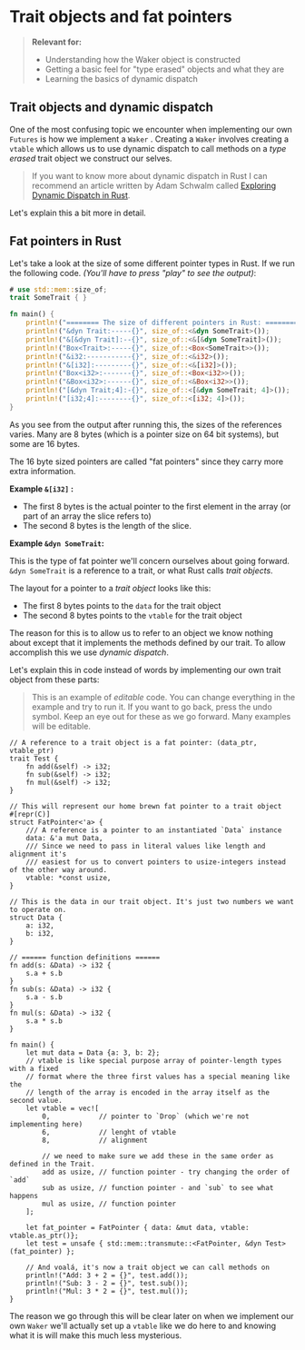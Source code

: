 # Trait objects and fat pointers

> **Relevant for:**
>
> - Understanding how the Waker object is constructed
> - Getting a basic feel for "type erased" objects and what they are
> - Learning the basics of dynamic dispatch

## Trait objects and dynamic dispatch

One of the most confusing topic we encounter when implementing our own `Futures` 
is how we implement a `Waker` . Creating a `Waker` involves creating a `vtable` 
which allows us to use dynamic dispatch to call methods on a _type erased_ trait 
object we construct our selves.

>If you want to know more about dynamic dispatch in Rust I can recommend  an article written by Adam Schwalm called [Exploring Dynamic Dispatch in Rust](https://alschwalm.com/blog/static/2017/03/07/exploring-dynamic-dispatch-in-rust/).

Let's explain this a bit more in detail.

## Fat pointers in Rust

Let's take a look at the size of some different pointer types in Rust. If we
run the following code. _(You'll have to press "play" to see the output)_:

``` rust
# use std::mem::size_of;
trait SomeTrait { }

fn main() {
    println!("======== The size of different pointers in Rust: ========");
    println!("&dyn Trait:-----{}", size_of::<&dyn SomeTrait>());
    println!("&[&dyn Trait]:--{}", size_of::<&[&dyn SomeTrait]>());
    println!("Box<Trait>:-----{}", size_of::<Box<SomeTrait>>());
    println!("&i32:-----------{}", size_of::<&i32>());
    println!("&[i32]:---------{}", size_of::<&[i32]>());
    println!("Box<i32>:-------{}", size_of::<Box<i32>>());
    println!("&Box<i32>:------{}", size_of::<&Box<i32>>());
    println!("[&dyn Trait;4]:-{}", size_of::<[&dyn SomeTrait; 4]>());
    println!("[i32;4]:--------{}", size_of::<[i32; 4]>());
}
```

As you see from the output after running this, the sizes of the references varies.
Many are 8 bytes (which is a pointer size on 64 bit systems), but some are 16
bytes.

The 16 byte sized pointers are called "fat pointers" since they carry more extra
information.

**Example `&[i32]` :**

- The first 8 bytes is the actual pointer to the first element in the array (or part of an array the slice refers to)
- The second 8 bytes is the length of the slice.

**Example `&dyn SomeTrait`:**

This is the type of fat pointer we'll concern ourselves about going forward. 
`&dyn SomeTrait` is a reference to a trait, or what Rust calls _trait objects_.
 
The layout for a pointer to a _trait object_ looks like this: 

- The first 8 bytes points to the `data` for the trait object
- The second 8 bytes points to the `vtable` for the trait object

The reason for this is to allow us to refer to an object we know nothing about
except that it implements the methods defined by our trait. To allow accomplish this we use _dynamic dispatch_.

Let's explain this in code instead of words by implementing our own trait
object from these parts:

>This is an example of _editable_ code. You can change everything in the example
and try to run it. If you want to go back, press the undo symbol. Keep an eye
out for these as we go forward. Many examples will be editable.

```rust, editable
// A reference to a trait object is a fat pointer: (data_ptr, vtable_ptr)
trait Test {
    fn add(&self) -> i32;
    fn sub(&self) -> i32;
    fn mul(&self) -> i32;
}

// This will represent our home brewn fat pointer to a trait object
#[repr(C)]
struct FatPointer<'a> {
    /// A reference is a pointer to an instantiated `Data` instance
    data: &'a mut Data,
    /// Since we need to pass in literal values like length and alignment it's
    /// easiest for us to convert pointers to usize-integers instead of the other way around.
    vtable: *const usize,
}

// This is the data in our trait object. It's just two numbers we want to operate on.
struct Data {
    a: i32,
    b: i32,
}

// ====== function definitions ======
fn add(s: &Data) -> i32 {
    s.a + s.b
}
fn sub(s: &Data) -> i32 {
    s.a - s.b
}
fn mul(s: &Data) -> i32 {
    s.a * s.b
}

fn main() {
    let mut data = Data {a: 3, b: 2};
    // vtable is like special purpose array of pointer-length types with a fixed
    // format where the three first values has a special meaning like the
    // length of the array is encoded in the array itself as the second value.
    let vtable = vec![
        0,            // pointer to `Drop` (which we're not implementing here)
        6,            // lenght of vtable
        8,            // alignment

        // we need to make sure we add these in the same order as defined in the Trait.
        add as usize, // function pointer - try changing the order of `add`
        sub as usize, // function pointer - and `sub` to see what happens
        mul as usize, // function pointer
    ];

    let fat_pointer = FatPointer { data: &mut data, vtable: vtable.as_ptr()};
    let test = unsafe { std::mem::transmute::<FatPointer, &dyn Test>(fat_pointer) };

    // And voalá, it's now a trait object we can call methods on
    println!("Add: 3 + 2 = {}", test.add());
    println!("Sub: 3 - 2 = {}", test.sub());
    println!("Mul: 3 * 2 = {}", test.mul());
}

```

The reason we go through this will be clear later on when we implement our own
`Waker` we'll actually set up a `vtable` like we do here to and knowing what
it is will make this much less mysterious.

